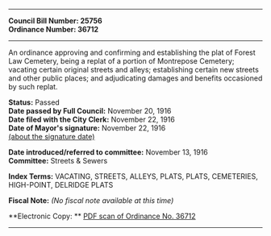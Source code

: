 * * * * *  
  
**Council Bill Number: [](#h0)[](#h2)25756**   
**Ordinance Number: 36712**  
  
* * * * *  
  
An ordinance approving and confirming and establishing the plat of Forest Law Cemetery, being a replat of a portion of Montrepose Cemetery; vacating certain original streets and alleys; establishing certain new streets and other public places; and adjudicating damages and benefits occasioned by such replat.  
  
**Status:** Passed   
**Date passed by Full Council:** November 20, 1916   
**Date filed with the City Clerk:** November 22, 1916   
**Date of Mayor's signature:** November 22, 1916   
[(about the signature date)](/~public/approvaldate.htm)   
  
  
**Date introduced/referred to committee:** November 13, 1916   
**Committee:** Streets & Sewers   
  
**Index Terms:** VACATING, STREETS, ALLEYS, PLATS, PLATS, CEMETERIES, HIGH-POINT, DELRIDGE PLATS  
  
**Fiscal Note:** *(No fiscal note available at this time)*  
  
**Electronic Copy: ** [PDF scan of Ordinance No. 36712](/~archives/Ordinances/Ord_36712.pdf)  
  
* * * * *  

